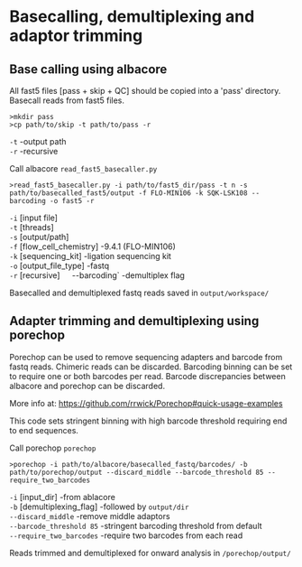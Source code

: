 # Basecalling, demultiplexing and adaptor trimming

## Base calling using albacore

All fast5 files [pass + skip + QC] should be copied into a 'pass' directory. Basecall reads from fast5 files.

```
>mkdir pass
>cp path/to/skip -t path/to/pass -r
```

`-t` -output path  
`-r` -recursive



Call albacore `read_fast5_basecaller.py`

```
>read_fast5_basecaller.py -i path/to/fast5_dir/pass -t n -s path/to/basecalled_fast5/output -f FLO-MIN106 -k SQK-LSK108 --barcoding -o fast5 -r
```

`-i` [input file]  
`-t` [threads]  
`-s` [output/path]  
`-f` [flow_cell_chemistry] -9.4.1 (FLO-MIN106)  
`-k` [sequencing_kit] -ligation sequencing kit  
`-o` [output_file_type] -fastq  
`-r` [recursive]`  
`--barcoding` -demultiplex flag  


Basecalled and demultiplexed fastq reads saved in `output/workspace/`


## Adapter trimming and demultiplexing using porechop

Porechop can be used to remove sequencing adapters and barcode from fastq reads. 
Chimeric reads can be discarded. Barcoding binning can be set to require one or both barcodes per read. 
Barcode discrepancies between albacore and porechop can be discarded.  

More info at: https://github.com/rrwick/Porechop#quick-usage-examples

This code sets stringent binning with high barcode threshold requiring end to end sequences.

Call porechop `porechop`

```
>porechop -i path/to/albacore/basecalled_fastq/barcodes/ -b path/to/porechop/output --discard_middle --barcode_threshold 85 --require_two_barcodes
```

`-i` [input_dir] -from ablacore  
`-b` [demultiplexing_flag] -followed by `output/dir`  
`--discard_middle` -remove middle adaptors  
`--barcode_threshold 85` 
-stringent barcoding threshold from default  
`--require_two_barcodes` -require two barcodes from each read

Reads trimmed and demultiplexed for onward analysis in `/porechop/output/`

